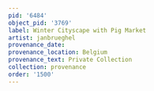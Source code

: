 ```yaml
---
pid: '6484'
object_pid: '3769'
label: Winter Cityscape with Pig Market
artist: janbrueghel
provenance_date:
provenance_location: Belgium
provenance_text: Private Collection
collection: provenance
order: '1500'
---
```

